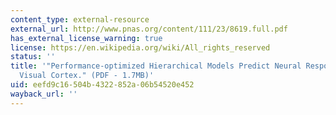 ```yaml
---
content_type: external-resource
external_url: http://www.pnas.org/content/111/23/8619.full.pdf
has_external_license_warning: true
license: https://en.wikipedia.org/wiki/All_rights_reserved
status: ''
title: '"Performance-optimized Hierarchical Models Predict Neural Responses in Higher
  Visual Cortex." (PDF - 1.7MB)'
uid: eefd9c16-504b-4322-852a-06b54520e452
wayback_url: ''
---
```

